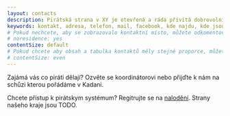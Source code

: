 ```yaml
---
layout: contacts
description: Pirátská strana v XY je otevřená a ráda přivítá dobrovolníky a odpoví na dotazy kritiků.
keywords: kontakt, adresa, telefon, mail, facebook, kde najdu, kde jsou
# Pokud nechcete, aby se zobrazovalo kontaktní místo, můžete odkomentovat následující řádek:
# noresidence: yes
contentSize: default
# Pokud chcete aby obsah a tabulka kontaktů měly stejné proporce, můžete použít:
# contentSize: even
---
```


Zajámá vás co piráti dělají? Ozvěte se koordinátorovi nebo přijďte k nám
 na schůzi kterou pořádáme v Kadani.

 Chcete přístup k pirátskym systémum? Regitrujte se na <a href="https://nalodeni.pirati.cz/">nalodění</a>.
Strany našeho kraje jsou TODO.

